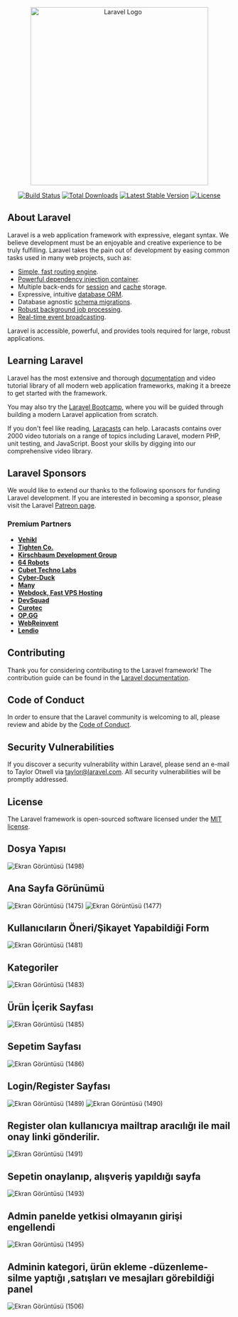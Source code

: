 <p align="center"><a href="https://laravel.com" target="_blank"><img src="https://raw.githubusercontent.com/laravel/art/master/logo-lockup/5%20SVG/2%20CMYK/1%20Full%20Color/laravel-logolockup-cmyk-red.svg" width="400" alt="Laravel Logo"></a></p>

<p align="center">
<a href="https://travis-ci.org/laravel/framework"><img src="https://travis-ci.org/laravel/framework.svg" alt="Build Status"></a>
<a href="https://packagist.org/packages/laravel/framework"><img src="https://img.shields.io/packagist/dt/laravel/framework" alt="Total Downloads"></a>
<a href="https://packagist.org/packages/laravel/framework"><img src="https://img.shields.io/packagist/v/laravel/framework" alt="Latest Stable Version"></a>
<a href="https://packagist.org/packages/laravel/framework"><img src="https://img.shields.io/packagist/l/laravel/framework" alt="License"></a>
</p>

## About Laravel

Laravel is a web application framework with expressive, elegant syntax. We believe development must be an enjoyable and creative experience to be truly fulfilling. Laravel takes the pain out of development by easing common tasks used in many web projects, such as:

- [Simple, fast routing engine](https://laravel.com/docs/routing).
- [Powerful dependency injection container](https://laravel.com/docs/container).
- Multiple back-ends for [session](https://laravel.com/docs/session) and [cache](https://laravel.com/docs/cache) storage.
- Expressive, intuitive [database ORM](https://laravel.com/docs/eloquent).
- Database agnostic [schema migrations](https://laravel.com/docs/migrations).
- [Robust background job processing](https://laravel.com/docs/queues).
- [Real-time event broadcasting](https://laravel.com/docs/broadcasting).

Laravel is accessible, powerful, and provides tools required for large, robust applications.

## Learning Laravel

Laravel has the most extensive and thorough [documentation](https://laravel.com/docs) and video tutorial library of all modern web application frameworks, making it a breeze to get started with the framework.

You may also try the [Laravel Bootcamp](https://bootcamp.laravel.com), where you will be guided through building a modern Laravel application from scratch.

If you don't feel like reading, [Laracasts](https://laracasts.com) can help. Laracasts contains over 2000 video tutorials on a range of topics including Laravel, modern PHP, unit testing, and JavaScript. Boost your skills by digging into our comprehensive video library.

## Laravel Sponsors

We would like to extend our thanks to the following sponsors for funding Laravel development. If you are interested in becoming a sponsor, please visit the Laravel [Patreon page](https://patreon.com/taylorotwell).

### Premium Partners

- **[Vehikl](https://vehikl.com/)**
- **[Tighten Co.](https://tighten.co)**
- **[Kirschbaum Development Group](https://kirschbaumdevelopment.com)**
- **[64 Robots](https://64robots.com)**
- **[Cubet Techno Labs](https://cubettech.com)**
- **[Cyber-Duck](https://cyber-duck.co.uk)**
- **[Many](https://www.many.co.uk)**
- **[Webdock, Fast VPS Hosting](https://www.webdock.io/en)**
- **[DevSquad](https://devsquad.com)**
- **[Curotec](https://www.curotec.com/services/technologies/laravel/)**
- **[OP.GG](https://op.gg)**
- **[WebReinvent](https://webreinvent.com/?utm_source=laravel&utm_medium=github&utm_campaign=patreon-sponsors)**
- **[Lendio](https://lendio.com)**

## Contributing

Thank you for considering contributing to the Laravel framework! The contribution guide can be found in the [Laravel documentation](https://laravel.com/docs/contributions).

## Code of Conduct

In order to ensure that the Laravel community is welcoming to all, please review and abide by the [Code of Conduct](https://laravel.com/docs/contributions#code-of-conduct).

## Security Vulnerabilities

If you discover a security vulnerability within Laravel, please send an e-mail to Taylor Otwell via [taylor@laravel.com](mailto:taylor@laravel.com). All security vulnerabilities will be promptly addressed.

## License

The Laravel framework is open-sourced software licensed under the [MIT license](https://opensource.org/licenses/MIT).

## Dosya Yapısı
![Ekran Görüntüsü (1498)](https://user-images.githubusercontent.com/76565172/215260784-1cb39911-d775-4ff7-8cd4-bee4b041b2ab.png)
## Ana Sayfa Görünümü
![Ekran Görüntüsü (1475)](https://user-images.githubusercontent.com/76565172/215260955-0d2342ae-4779-43a2-98b1-a9362500d297.png)
![Ekran Görüntüsü (1477)](https://user-images.githubusercontent.com/76565172/215261045-32a680ca-73c3-4a91-b580-ebe590a2b305.png)
## Kullanıcıların Öneri/Şikayet Yapabildiği Form

![Ekran Görüntüsü (1481)](https://user-images.githubusercontent.com/76565172/215261219-20dd34cc-c645-4e6f-b5c2-89572e00f694.png)
## Kategoriler
![Ekran Görüntüsü (1483)](https://user-images.githubusercontent.com/76565172/215261297-a0fa6bfb-ae56-49e0-a2aa-e8b2b2c1e3d4.png)
## Ürün İçerik Sayfası
![Ekran Görüntüsü (1485)](https://user-images.githubusercontent.com/76565172/215261374-07c6b517-7b56-44a6-b55c-ea6421878d76.png)
## Sepetim Sayfası
![Ekran Görüntüsü (1486)](https://user-images.githubusercontent.com/76565172/215261407-3611861f-2614-4269-ab38-7a4a9ee33527.png)
## Login/Register Sayfası
![Ekran Görüntüsü (1489)](https://user-images.githubusercontent.com/76565172/215261450-e0871e5d-0524-4444-bfb9-ff354f145e3f.png)
![Ekran Görüntüsü (1490)](https://user-images.githubusercontent.com/76565172/215261454-b9f14ade-b1fd-4b5e-9057-9b1ecc16efb5.png)
## Register olan kullanıcıya mailtrap aracılığı ile mail onay linki gönderilir.
![Ekran Görüntüsü (1491)](https://user-images.githubusercontent.com/76565172/215261489-0da5048f-2240-4957-ba33-04edb457fb9d.png)
## Sepetin onaylanıp, alışveriş yapıldığı sayfa
![Ekran Görüntüsü (1493)](https://user-images.githubusercontent.com/76565172/215261563-b28b3a11-6476-41ef-bf58-f3ec724153c1.png)
## Admin panelde yetkisi olmayanın girişi engellendi
![Ekran Görüntüsü (1495)](https://user-images.githubusercontent.com/76565172/215261616-a8c19f23-1d84-4ce7-b739-e432daeb0979.png)
## Adminin kategori, ürün ekleme -düzenleme-silme yaptığı ,satışları ve mesajları görebildiği panel
![Ekran Görüntüsü (1506)](https://user-images.githubusercontent.com/76565172/215261674-d2e0417c-ce43-4b9b-8815-50c7009b389d.png)
